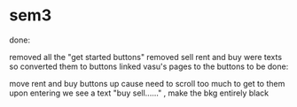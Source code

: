 # sem3

done:

removed all the "get started buttons"
removed sell
rent and buy were texts so converted them to buttons
linked vasu's pages to the buttons
to be done:

move rent and buy buttons up cause need to scroll too much to get to them
upon entering we see a text "buy sell......" , make the bkg entirely black
